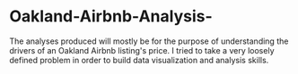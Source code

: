 # Oakland-Airbnb-Analysis-
The analyses produced will mostly be for the purpose of understanding the drivers of an Oakland Airbnb listing's price. I tried to take a very loosely defined problem in order to build data visualization and analysis skills.

